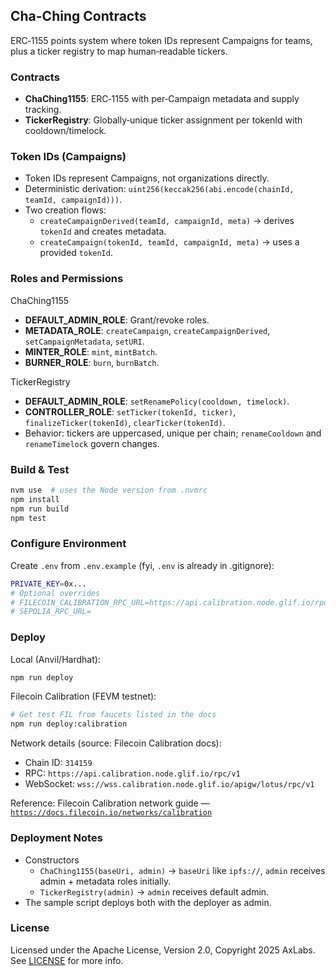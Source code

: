 ## Cha-Ching Contracts

ERC‑1155 points system where token IDs represent Campaigns for teams, plus a ticker registry to map human‑readable tickers.

### Contracts
- **ChaChing1155**: ERC‑1155 with per‑Campaign metadata and supply tracking.
- **TickerRegistry**: Globally‑unique ticker assignment per tokenId with cooldown/timelock.

### Token IDs (Campaigns)
- Token IDs represent Campaigns, not organizations directly.
- Deterministic derivation: `uint256(keccak256(abi.encode(chainId, teamId, campaignId)))`.
- Two creation flows:
  - `createCampaignDerived(teamId, campaignId, meta)` → derives `tokenId` and creates metadata.
  - `createCampaign(tokenId, teamId, campaignId, meta)` → uses a provided `tokenId`.

### Roles and Permissions
ChaChing1155
- **DEFAULT_ADMIN_ROLE**: Grant/revoke roles.
- **METADATA_ROLE**: `createCampaign`, `createCampaignDerived`, `setCampaignMetadata`, `setURI`.
- **MINTER_ROLE**: `mint`, `mintBatch`.
- **BURNER_ROLE**: `burn`, `burnBatch`.

TickerRegistry
- **DEFAULT_ADMIN_ROLE**: `setRenamePolicy(cooldown, timelock)`.
- **CONTROLLER_ROLE**: `setTicker(tokenId, ticker)`, `finalizeTicker(tokenId)`, `clearTicker(tokenId)`.
- Behavior: tickers are uppercased, unique per chain; `renameCooldown` and `renameTimelock` govern changes.

### Build & Test
```bash
nvm use  # uses the Node version from .nvmrc
npm install
npm run build
npm test
```

### Configure Environment
Create `.env` from `.env.example` (fyi, `.env` is already in .gitignore):
```bash
PRIVATE_KEY=0x...
# Optional overrides
# FILECOIN_CALIBRATION_RPC_URL=https://api.calibration.node.glif.io/rpc/v1
# SEPOLIA_RPC_URL=
```

### Deploy
Local (Anvil/Hardhat):
```bash
npm run deploy
```

Filecoin Calibration (FEVM testnet):
```bash
# Get test FIL from faucets listed in the docs
npm run deploy:calibration
```

Network details (source: Filecoin Calibration docs):
- Chain ID: `314159`
- RPC: `https://api.calibration.node.glif.io/rpc/v1`
- WebSocket: `wss://wss.calibration.node.glif.io/apigw/lotus/rpc/v1`

Reference: Filecoin Calibration network guide — [`https://docs.filecoin.io/networks/calibration`](https://docs.filecoin.io/networks/calibration)

### Deployment Notes
- Constructors
  - `ChaChing1155(baseUri, admin)` → `baseUri` like `ipfs://`, `admin` receives admin + metadata roles initially.
  - `TickerRegistry(admin)` → `admin` receives default admin.
- The sample script deploys both with the deployer as admin.

### License

Licensed under the Apache License, Version 2.0, Copyright 2025 AxLabs. See [LICENSE](./LICENSE) for more info.


